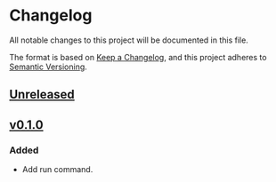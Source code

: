 # Changelog

All notable changes to this project will be documented in this file.

The format is based on [Keep a Changelog](https://keepachangelog.com/en/1.1.0/),
and this project adheres to [Semantic Versioning](https://semver.org/spec/v2.0.0.html).

## [Unreleased]

## [v0.1.0]

### Added

- Add run command.

[Unreleased]: https://github.com/lancra/gint/compare/v0.1.0...HEAD
[v0.1.0]: https://github.com/lancra/gint/releases/tag/v0.1.0
